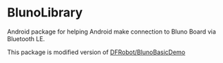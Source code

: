 # BlunoLibrary
Android package for helping Android make connection to Bluno Board via Bluetooth LE.

This package is modified version of [DFRobot/BlunoBasicDemo](https://github.com/DFRobot/BlunoBasicDemo)